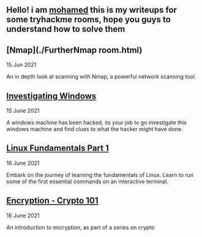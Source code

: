 ## Hello! i am [mohamed](https://twitter.com/0xMohomiester) this is my writeups for some tryhackme rooms, hope you guys to understand how to solve them

## [Nmap](./FurtherNmap room.html)

15 Jun 2021 

An in depth look at scanning with Nmap, a powerful network scanning tool.

## [Investigating Windows](./Windows.html)

15 June 2021 

A windows machine has been hacked, its your job to go investigate this windows machine and find clues 
to what the hacker might have done.

## [Linux Fundamentals Part 1](./Linux.html)

16 June 2021

Embark on the journey of learning the fundamentals of Linux. Learn to run some of the first essential commands on an interactive terminal.

## [Encryption - Crypto 101](./crypto101.html)

16 June 2021

An introduction to encryption, as part of a series on crypto

